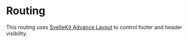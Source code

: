 # Routing

This routing uses [SvelteKit Advance Layout](https://kit.svelte.dev/docs/advanced-routing#advanced-layouts)
to control footer and header visibility.
